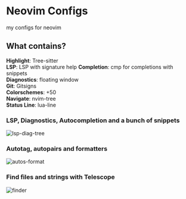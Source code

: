 # Neovim Configs
my configs for neovim

## What contains?
**Highlight**: Tree-sitter  
**LSP**: LSP with signature help
**Completion**: cmp for completions with snippets  
**Diagnostics**: floating window  
**Git**: Gitsigns  
**Colorschemes**: +50  
**Navigate**: nvim-tree  
**Status Line**: lua-line 


### LSP, Diagnostics, Autocompletion and a bunch of snippets
![lsp-diag-tree](https://user-images.githubusercontent.com/64340912/176177114-5b4f053f-d203-4bd1-97b1-f2c3900432e7.gif)

### Autotag, autopairs and formatters
![autos-format](https://user-images.githubusercontent.com/64340912/176177179-d1e20f22-7090-43dc-a4bd-f1503192505e.gif)

### Find files and strings with Telescope
![finder](https://user-images.githubusercontent.com/64340912/176177301-d9c9a6df-e724-4b91-8693-f0fd8d350b5b.gif)
